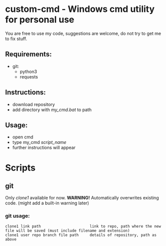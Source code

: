 # custom-cmd - **Windows** cmd utility for personal use
You are free to use my code, suggestions are welcome, do not try to get me to fix stuff.
## Requirements:
- git:
  - python3
  - requests

## Instructions:
- download repository
- add directory with *my_cmd.bat* to path

## Usage:
- open cmd
- type my_cmd *script_name*
- further instructions will appear


# Scripts
## git
Only *clone1* available for now.
**WARNING!** Automatically overwrites existing code. (might add a built-in warning later)
### git usage:
```
clone1 link path                      link to repo, path where the new file will be saved (must include filename and extension)
clone1 user repo branch file path     details of repository, path as above
```
